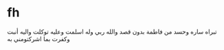 # fh
تبراه ساره  وحسد من فاطمة بدون قصد والله ربي وله اسلمت وعليه توكلت واليه أنبت وكفرت بما اشركتومني به 
